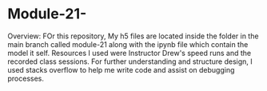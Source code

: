 # Module-21-

Overview: FOr this repository, My h5 files are located inside the folder in the main branch called module-21 along with the ipynb file which contain the model it self. Resources I used were Instructor Drew's speed runs and the recorded class sessions. For further understanding and structure design, I used stacks overflow to help me write code and assist on debugging processes. 
